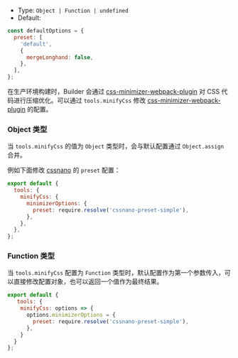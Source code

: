 - Type: `Object | Function | undefined`
- Default:

```js
const defaultOptions = {
  preset: [
    'default',
    {
      mergeLonghand: false,
    },
  ],
};
```

在生产环境构建时，Builder 会通过 [css-minimizer-webpack-plugin](https://github.com/webpack-contrib/css-minimizer-webpack-plugin) 对 CSS 代码进行压缩优化。可以通过 `tools.minifyCss` 修改 [css-minimizer-webpack-plugin](https://github.com/webpack-contrib/css-minimizer-webpack-plugin) 的配置。

### Object 类型

当 `tools.minifyCss` 的值为 `Object` 类型时，会与默认配置通过 `Object.assign` 合并。

例如下面修改 [cssnano](https://cssnano.co/) 的 `preset` 配置：

```js
export default {
  tools: {
    minifyCss: {
      minimizerOptions: {
        preset: require.resolve('cssnano-preset-simple'),
      },
    },
  },
};
```

### Function 类型

当 `tools.minifyCss` 配置为 `Function` 类型时，默认配置作为第一个参数传入，可以直接修改配置对象，也可以返回一个值作为最终结果。

```js
export default {
   tools: {
    minifyCss: options => {
      options.minimizerOptions = {
        preset: require.resolve('cssnano-preset-simple'),
      },
    }
  }
};
```
